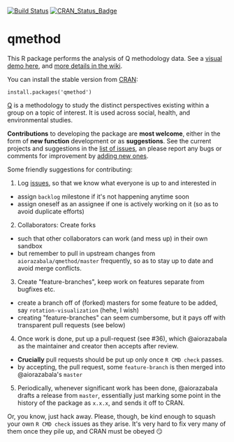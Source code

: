 [![Build Status](https://travis-ci.org/maxheld83/qmethod.svg)](https://travis-ci.org/maxheld83/qmethod)
[![CRAN_Status_Badge](http://www.r-pkg.org/badges/version/qmethod)](http://cran.r-project.org/web/packages/qmethod)

qmethod
=======
This R package performs the analysis of Q methodology data. See a [visual demo here](https://azabala.shinyapps.io/shinyapps/qmethod.Rmd), and [more details in the wiki](https://github.com/aiorazabala/qmethod/wiki).

You can install the stable version from [CRAN](http://cran.r-project.org/web/packages/qmethod/index.html):

```{r}
install.packages('qmethod')
```

[Q](http://qmethod.org/about) is a methodology to study the distinct perspectives existing within a group on a topic of interest. It is used across social, health, and environmental studies.

**Contributions** to developing the package are **most welcome**, either in the form of **new function** development or as **suggestions**. See the current projects and suggestions in the [list of issues](https://github.com/aiorazabala/qmethod/issues), an please report any bugs or comments for improvement by [adding new ones](https://github.com/aiorazabala/qmethod/issues/new).

Some friendly suggestions for contributing:

1. Log [issues](https://github.com/aiorazabala/qmethod/issues), so that we know what everyone is up to and interested in
  -  assign `backlog` milestone if it's not happening anytime soon
  -  assign oneself as an assignee if one is actively working on it (so as to avoid duplicate efforts)
2. Collaborators: Create forks
  - such that other collaborators can work (and mess up) in their own sandbox
  - but remember to pull in upstream changes from `aiorazabala/qmethod/master` frequently, so as to stay up to date and avoid merge conflicts.
3. Create "feature-branches", keep work on features separate from bugfixes etc.
  - create a branch off of (forked) masters for some feature to be added, say `rotation-visualization` (hehe, I wish)
  - creating "feature-branches" can seem cumbersome, but it pays off with transparent pull requests (see below)
4. Once work is done, put up a pull-request (see #36), which @aiorazabala as the maintainer and creator then accepts after review.
  - **Crucially** pull requests should be put up only once `R CMD check` passes.
  - by accepting, the pull request, some `feature-branch` is then merged into @aiorazabala's `master`
5. Periodically, whenever significant work has been done, @aiorazabala drafts a release from `master`, essentially just marking some point in the history of the package as `x.x.x`, and sends it off to CRAN.

Or, you know, just hack away.
Please, though, be kind enough to squash your own `R CMD check` issues as they arise.
It's very hard to fix very many of them once they pile up, and CRAN must be obeyed :smirk:


